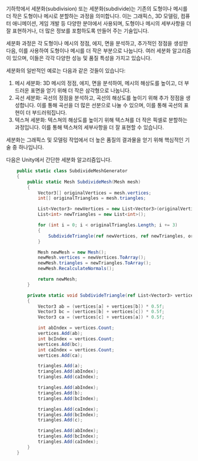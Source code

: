 기하학에서 세분화(subdivision) 또는 세분화(subdivide)는 기존의 도형이나 메시를 더 작은 도형이나 메시로 분할하는 과정을 의미합니다. 이는 그래픽스, 3D 모델링, 컴퓨터 애니메이션, 게임 개발 등 다양한 분야에서 사용되며, 도형이나 메시의 세부사항을 더 잘 표현하거나, 더 많은 정보를 포함하도록 만들어 주는 기술입니다.

세분화 과정은 각 도형이나 메시의 정점, 에지, 면을 분석하고, 추가적인 정점을 생성한 다음, 이를 사용하여 도형이나 메시를 더 작은 부분으로 나눕니다. 여러 세분화 알고리즘이 있으며, 이들은 각각 다양한 성능 및 품질 특성을 가지고 있습니다.

세분화의 일반적인 예로는 다음과 같은 것들이 있습니다:

1. 메시 세분화: 3D 메시의 정점, 에지, 면을 분석하여, 메시의 해상도를 높이고, 더 부드러운 표면을 얻기 위해 더 작은 삼각형으로 나눕니다.
2. 곡선 세분화: 곡선의 정점을 분석하고, 곡선의 해상도를 높이기 위해 추가 정점을 생성합니다. 이를 통해 곡선을 더 많은 선분으로 나눌 수 있으며, 이를 통해 곡선의 표현이 더 부드러워집니다.
3. 텍스쳐 세분화: 텍스쳐의 해상도를 높이기 위해 텍스쳐를 더 작은 픽셀로 분할하는 과정입니다. 이를 통해 텍스쳐의 세부사항을 더 잘 표현할 수 있습니다.

세분화는 그래픽스 및 모델링 작업에서 더 높은 품질의 결과물을 얻기 위해 핵심적인 기술 중 하나입니다.

다음은 Unity에서 간단한 세분화 알고리즘입니다.

```c#
    public static class SubdivideMeshGenerator
    {
        public static Mesh SubdivideMesh(Mesh mesh)
        {
            Vector3[] originalVertices = mesh.vertices;
            int[] originalTriangles = mesh.triangles;

            List<Vector3> newVertices = new List<Vector3>(originalVertices);
            List<int> newTriangles = new List<int>();

            for (int i = 0; i < originalTriangles.Length; i += 3)
            {
                SubdivideTriangle(ref newVertices, ref newTriangles, originalTriangles[i], originalTriangles[i + 1], originalTriangles[i + 2]);
            }

            Mesh newMesh = new Mesh();
            newMesh.vertices = newVertices.ToArray();
            newMesh.triangles = newTriangles.ToArray();
            newMesh.RecalculateNormals();

            return newMesh;
        }

        private static void SubdivideTriangle(ref List<Vector3> vertices, ref List<int> triangles, int a, int b, int c)
        {
            Vector3 ab = (vertices[a] + vertices[b]) * 0.5f;
            Vector3 bc = (vertices[b] + vertices[c]) * 0.5f;
            Vector3 ca = (vertices[c] + vertices[a]) * 0.5f;

            int abIndex = vertices.Count;
            vertices.Add(ab);
            int bcIndex = vertices.Count;
            vertices.Add(bc);
            int caIndex = vertices.Count;
            vertices.Add(ca);

            triangles.Add(a);
            triangles.Add(abIndex);
            triangles.Add(caIndex);

            triangles.Add(abIndex);
            triangles.Add(b);
            triangles.Add(bcIndex);

            triangles.Add(caIndex);
            triangles.Add(bcIndex);
            triangles.Add(c);

            triangles.Add(abIndex);
            triangles.Add(bcIndex);
            triangles.Add(caIndex);
        }
    }
```